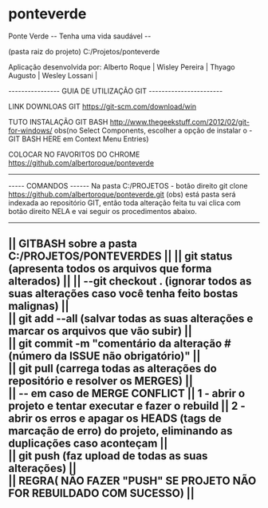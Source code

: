# ponteverde

Ponte Verde 
-- Tenha uma vida saudável -- 

(pasta raiz do projeto)
C:/Projetos/ponteverde

Aplicação desenvolvida por:
Alberto Roque |
Wisley Pereira |
Thyago Augusto |
Wesley Lossani |


---------------- GUIA DE UTILIZAÇÃO GIT -----------------------

LINK DOWNLOAS GIT
https://git-scm.com/download/win

TUTO INSTALAÇÃO GIT BASH
http://www.thegeekstuff.com/2012/02/git-for-windows/
obs(no Select Components, escolher a opção de instalar o - GIT BASH HERE em Context Menu Entries)

COLOCAR NO FAVORITOS DO CHROME
https://github.com/albertoroque/ponteverde

__________________________________________________________________________________________

-----  COMANDOS  ------
Na pasta C:/PROJETOS - botão direito 
git clone https://github.com/albertoroque/ponteverde.git
(obs) está pasta será indexada ao repositório GIT, então toda alteração feita tu vai clica com botão direito NELA e vai seguir os procedimentos abaixo.

-------------------------------------------------------------------------------------------
|| GITBASH sobre a pasta C:/PROJETOS/PONTEVERDES
|| 
|| git status (apresenta todos os arquivos que forma alterados)
|| 
||  --git checkout . (ignorar todos as suas alterações caso você tenha feito bostas malignas)
||  
|| git add --all (salvar todas as suas alterações e marcar os arquivos que vão subir)
||  
|| git commit -m "comentário da alteração #(número da ISSUE não obrigatório)"
||  
|| git pull (carrega todas as alterações do repositório e resolver os MERGES)
||  
||   -- em caso de MERGE CONFLICT
||     1 - abrir o projeto e tentar executar e fazer o rebuild
||     2 - abrir os erros e apagar os HEADS (tags de marcação de erro) do projeto, eliminando as duplicações caso aconteçam
||  
||  git push (faz upload de todas as suas alterações)
||  
||  REGRA( NÃO FAZER "PUSH" SE PROJETO NÃO FOR REBUILDADO COM SUCESSO)
||  
 ------------------------------------------------------------------------------
 
 



